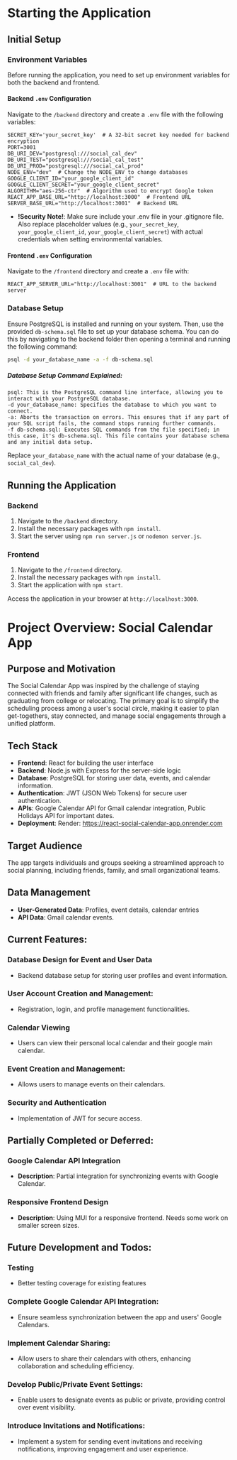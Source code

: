 # Starting the Application

## Initial Setup

### Environment Variables

Before running the application, you need to set up environment variables for both the backend and frontend.

#### Backend `.env` Configuration

Navigate to the `/backend` directory and create a `.env` file with the following variables:

```plaintext
SECRET_KEY='your_secret_key'  # A 32-bit secret key needed for backend encryption
PORT=3001
DB_URI_DEV="postgresql:///social_cal_dev"
DB_URI_TEST="postgresql:///social_cal_test"
DB_URI_PROD="postgresql:///social_cal_prod"
NODE_ENV="dev"  # Change the NODE_ENV to change databases
GOOGLE_CLIENT_ID="your_google_client_id"
GOOGLE_CLIENT_SECRET="your_google_client_secret"
ALGORITHM="aes-256-ctr"  # Algorithm used to encrypt Google token
REACT_APP_BASE_URL="http://localhost:3000"  # Frontend URL
SERVER_BASE_URL="http://localhost:3001"  # Backend URL
```

- **!Security Note!**: Make sure include your .env file in your .gitignore file. Also replace placeholder values (e.g., `your_secret_key`, `your_google_client_id`, `your_google_client_secret`) with actual credentials when setting environmental variables.


#### Frontend `.env` Configuration

Navigate to the `/frontend` directory and create a `.env` file with:

```plaintext
REACT_APP_SERVER_URL="http://localhost:3001"  # URL to the backend server
```

### Database Setup

Ensure PostgreSQL is installed and running on your system. Then, use the provided `db-schema.sql` file to set up your database schema. You can do this by navigating to the backend folder then opening a terminal and running the following command:

```bash
psql -d your_database_name -a -f db-schema.sql
```

##### Database Setup Command Explained:
```plaintext
psql: This is the PostgreSQL command line interface, allowing you to interact with your PostgreSQL database.
-d your_database_name: Specifies the database to which you want to connect.
-a: Aborts the transaction on errors. This ensures that if any part of your SQL script fails, the command stops running further commands.
-f db-schema.sql: Executes SQL commands from the file specified; in this case, it's db-schema.sql. This file contains your database schema and any initial data setup.
```

Replace `your_database_name` with the actual name of your database (e.g., `social_cal_dev`).

## Running the Application

### Backend

1. Navigate to the `/backend` directory.
2. Install the necessary packages with `npm install`.
3. Start the server using `npm run server.js` or `nodemon server.js`.

### Frontend

1. Navigate to the `/frontend` directory.
2. Install the necessary packages with `npm install`.
3. Start the application with `npm start`.

Access the application in your browser at `http://localhost:3000`.

# Project Overview: Social Calendar App

## Purpose and Motivation
The Social Calendar App was inspired by the challenge of staying connected with friends and family after significant life changes, such as graduating from college or relocating. The primary goal is to simplify the scheduling process among a user's social circle, making it easier to plan get-togethers, stay connected, and manage social engagements through a unified platform.

## Tech Stack
- **Frontend**: React for building the user interface
- **Backend**: Node.js with Express for the server-side logic
- **Database**: PostgreSQL for storing user data, events, and calendar information.
- **Authentication**: JWT (JSON Web Tokens) for secure user authentication.
- **APIs**: Google Calendar API for Gmail calendar integration, Public Holidays API for important dates.
- **Deployment**: Render: https://react-social-calendar-app.onrender.com

## Target Audience
The app targets individuals and groups seeking a streamlined approach to social planning, including friends, family, and small organizational teams.

## Data Management
- **User-Generated Data**: Profiles, event details, calendar entries
- **API Data**: Gmail calendar events.

## Current Features:

### Database Design for Event and User Data
- Backend database setup for storing user profiles and event information.

### User Account Creation and Management:
-  Registration, login, and profile management functionalities.

### Calendar Viewing
- Users can view their personal local calendar and their google main calendar.

### Event Creation and Management:
-  Allows users to manage events on their calendars.

### Security and Authentication
- Implementation of JWT for secure access.


## Partially Completed or Deferred:

### Google Calendar API Integration
- **Description**: Partial integration for synchronizing events with Google Calendar.

### Responsive Frontend Design
- **Description**: Using MUI for a responsive frontend. Needs some work on smaller screen sizes.

## Future Development and Todos:
 
### Testing 
 - Better testing coverage for existing features

### Complete Google Calendar API Integration:
 - Ensure seamless synchronization between the app and users' Google Calendars.

### Implement Calendar Sharing: 
- Allow users to share their calendars with others, enhancing collaboration and scheduling efficiency.

### Develop Public/Private Event Settings:
- Enable users to designate events as public or private, providing control over event visibility.

### Introduce Invitations and Notifications: 
- Implement a system for sending event invitations and receiving notifications, improving engagement and user experience.